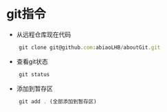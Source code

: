 # git指令
- 从远程仓库现在代码   
```js
    git clone git@github.com:abiaoLHB/aboutGit.git
```
- 查看git状态
```js    
    git status  
```

- 添加到暂存区     
```js 
    git add . (全部添加到暂存区)
```